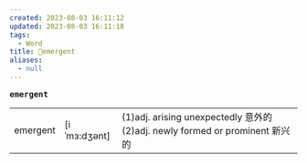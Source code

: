 ```yaml
---
created: 2023-08-03 16:11:12
updated: 2023-08-03 16:11:18
tags:
  - Word
title: 📖emergent
aliases:
  - null
---
```


<pre><strong>emergent</strong></pre>
|   |   |   |
|---|---|---|
|emergent|[iˈmɜ:dʒənt]|(1)adj. arising unexpectedly 意外的(2)adj. newly formed or prominent 新兴的|